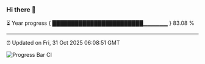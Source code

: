### Hi there 👋

⏳ Year progress { ████████████████████████▁▁▁▁▁▁ } 83.08 %

---

⏰ Updated on Fri, 31 Oct 2025 06:08:51 GMT

![Progress Bar CI](https://github.com/liununu/liununu/workflows/Progress%20Bar%20CI/badge.svg)
